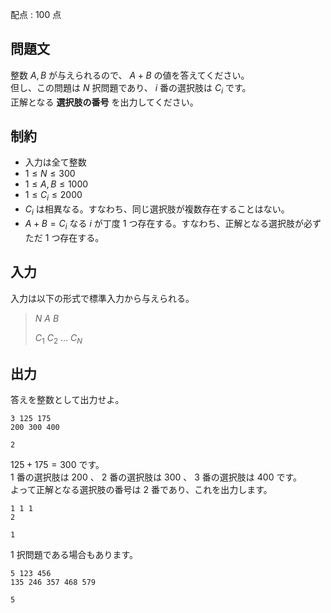 配点 : $100$ 点

## 問題文

整数 $A,B$ が与えられるので、 $A+B$ の値を答えてください。<br>
但し、この問題は $N$ 択問題であり、 $i$ 番の選択肢は $C_i$ です。<br>
正解となる **選択肢の番号** を出力してください。

## 制約

- 入力は全て整数
- $1 \le N \le 300$
- $1 \le A,B \le 1000$
- $1 \le C_i \le 2000$
- $C_i$ は相異なる。すなわち、同じ選択肢が複数存在することはない。
- $A+B=C_i$ なる $i$ が丁度 $1$ つ存在する。すなわち、正解となる選択肢が必ずただ $1$ つ存在する。

## 入力

入力は以下の形式で標準入力から与えられる。

> $N$ $A$ $B$
> 
> $C_1$ $C_2$ $\dots$ $C_N$

## 出力

答えを整数として出力せよ。

```input1
3 125 175
200 300 400
```

```output1
2
```

$125+175 = 300$ です。<br>
$1$ 番の選択肢は $200$ 、 $2$ 番の選択肢は $300$ 、 $3$ 番の選択肢は $400$ です。<br>
よって正解となる選択肢の番号は $2$ 番であり、これを出力します。

```input2
1 1 1
2
```

```output2
1
```

$1$ 択問題である場合もあります。

```input3
5 123 456
135 246 357 468 579
```

```output3
5
```